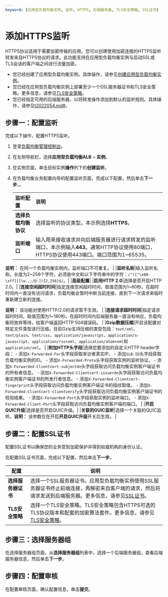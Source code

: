 ```yaml
---
keyword: [应用型负载均衡实例, 监听, HTTPS, 后端服务器, TLS安全策略, SSL证书]
---
```


# 添加HTTPS监听

HTTPS协议适用于需要加密传输的应用。您可以创建使用加密连接的HTTPS监听转发来自HTTPS协议的请求。此功能支持在应用型负载均衡实例与启动SSL或TLS会话的客户端之间进行流量加密。

-   您已经创建了应用型负载均衡实例。具体操作，请参见[创建应用型负载均衡实例](/cn.zh-CN/应用型负载均衡ALB/应用型负载均衡用户指南/应用型负载均衡实例/创建应用型负载均衡实例.md)。
-   您已经在应用型负载均衡实例上部署至少一个SSL服务器证书和TLS安全策略。更多信息，请参见[TLS安全策略]()。
-   您已经指定可用的后端服务器，以将转发操作添加到默认的监听规则。具体操作，请参见[t2022054.md\#]()。

## 步骤一：配置监听

完成以下操作，配置HTTPS监听。

1.  登录[负载均衡管理控制台](https://slb.console.aliyun.com/slb)。

2.  在左侧导航栏，选择**应用型负载均衡ALB** \> **实例**。

3.  在实例页面，单击目标实例**操作**列下的**创建监听**。

4.  在负载均衡业务配置向导的配置监听页面，完成以下配置，然后单击**下一步**。。

    |监听配置|说明|
    |:---|:-|
    |**选择负载均衡协议**|选择监听的协议类型。本示例选择**HTTPS**。 |
    |**监听端口**|输入用来接收请求并向后端服务器进行请求转发的监听端口，本示例输入**443**。通常HTTP协议使用80端口，HTTPS协议使用443端口。端口范围为1~65535。

**说明：** 在同一个负载均衡实例内，监听端口不可重复。 |
    |**监听名称**|输入监听名称。长度为2~256个字符，必须是中文和以下字符串中的字符：`/^([^\x00-\xff]|[\w.,;/@-]){2,256}$/`。|
    |**高级配置**|
    |**启用HTTP 2.0**|选择是否开启HTTP 2.0。|
    |**连接空闲超时时间**|指定连接空闲超时时间，取值范围为1~60秒。在超时时间内一直没有访问请求，负载均衡会暂时中断当前连接，直到下一次请求来临时重新建立新的连接。

**说明：** 该功能对使用HTTP/2.0的请求暂不生效。 |
    |**连接请求超时时间**|指定请求超时时间，取值范围为1~180秒。在超时时间内后端服务器一直没有响应，负载均衡将放弃等待，给客户端返回HTTP 504错误码。 |
    |**Gzip数据压缩**|开启该配置对特定文件类型进行压缩。目前Gzip支持压缩的类型包括：`text/xml`、`text/plain`、`text/css`、`application/javascript`、`application/x-javascript`、`application/rss+xml`、`application/atom+xml`和`application/xml`。 |
    |**附加HTTP头字段**|选择您要添加的自定义HTTP header字段：    -   添加`X-Forwarded-For`头字段获取来访者真实IP。
    -   添加`SLB-ID`头字段获取负载均衡实例的ID。
    -   添加`X-Forwarded-Proto`头字段获取实例的监听协议。
    -   添加`X-Forwarded-Clientcert-subjectdn`头字段获取访问负载均衡实例客户端证书的所有者信息。
    -   添加`X-Forwarded-Clientcert-issuerdn`头字段获取访问负载均衡实例客户端证书的所发行者信息。
    -   添加`X-Forwarded-Clientcert-fingerprint`头字段获取访问负载均衡实例客户端证书的指纹取值。
    -   添加`X-Forwarded-Clientcert-clientverify`头字段获取访问负载均衡实例客户端证书的校验结果。
    -   添加`X-Forwarded-Port`头字段获取实例的监听端口。
    -   添加`X-Forwarded-Client-Port`头字段获取访问负载均衡实例客户端的端口。 |
    |**开启QUIC升级**|选择是否开启QUIC升级。|
    |**关联的GUIC监听**|选择一个关联的QUIC监听。**说明：** 该参数仅在开启**开启QUIC升级**开关后生效。 |


## 步骤二：配置SSL证书

配置SSL证书以确保您的业务受到加密保护并得到权威机构的身份认证。

在配置SSL证书页面，完成以下配置，然后单击**下一步**。

|配置|说明|
|--|--|
|**选择服务器证书**|选择一个SSL服务器证书。应用型负载均衡实例使用SSL服务器证书终止前端连接，再解密来自客户端的请求，然后将请求发送到后端服务器。更多信息，请参见[SSL证书](https://help.aliyun.com/product/28533.html?spm=5176.15089375.J_5834642020.5.55471232xeoliy)。|
|**TLS安全策略**|选择一个TLS安全策略。TLS安全策略包含HTTPS可选的TLS协议版本和配套的加密算法套件。更多信息，请参见[TLS安全策略]()。|

## 步骤三：选择服务器组

在选择服务器组页面，从**选择服务器组**列表中，选择一个后端服务器组，查看后端服务器信息，然后单击**下一步**。

## 步骤四：配置审核

在配置审核页面，确认配置信息，单击**提交**。

